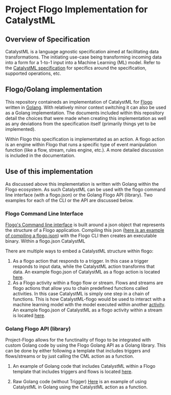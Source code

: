 # Project Flogo Implementation for CatalystML

## Overview of Specification
CatalystML is a language agnostic specification aimed at facilitating data transformations.  The initiating use-case being transforming incoming data into a form for a 1-to-1 input into a Machine Learning (ML) model.  Refer to the [CatalystML specification](https://github.com/TIBCOSoftware/catalystml) for specifics around the specification, supported operations, etc.

## Flogo/Golang implementation
This repository containeds an implementation of CatalystML for [Flogo](flogo.io) written in [Golang](https://golang.org/).  With relatively minor context switching it can also be used as a Golang implementation.  The documents included within this repository detail the choices that were made when creating this implementation as well as any deviations from the specification itself (primarily things yet to be implemented). 

Within Flogo this specification is implementated as an action.  A flogo action is an engine within Flogo that runs a specific type of event manipulation function (like a flow, stream, rules engine, etc.).  A more detailed discussion is included in the documentation.

## Use of this implementation

As discussed above this implementation is written with Golang within the Flogo ecosystem.  As such CatalystML can be used with the flogo command line interface (with a flogo.json) or the Golang Flogo API (library).  Two examples for each of the CLI or the API are discussed below.

### Flogo Command Line Interface

[Flogo's Command line interface](https://tibcosoftware.github.io/flogo/flogo-cli/flogo-cli/) is built around a json object that represents the structure of a Flogo application.  Compiling this json ([here is an example of compiling a flogo.json](https://github.com/project-flogo/ml/blob/master/examples/flowsOutlier/README.md)) with the Flogo CLI then creates an executable binary.  Within a flogo.json CatalystML

There are multiple ways to embed a CatalystML structure within flogo:
1) As a flogo action that responds to a trigger.  In this case a trigger responds to input data, while the CatalystML action transforms that data.  An example flogo.json of CatalystML as a flogo action is located [here](https://github.com/project-flogo/catalystml-flogo/tree/master/examples/flogoAction).
2) As a Flogo activity within a flogo flow or stream.  Flows and streams are flogo actions that allow you to chain predefined functions called activities.  In this case CatalystML is simply one step in a chain of functions.  This is how CatalystML-flogo would be used to interact with a machine learning model with the model executed within another [activity](https://github.com/project-flogo/ml/tree/master/activity/inference).  An example flogo.json of CatalystML as a flogo activity within a stream is located [here](https://github.com/project-flogo/catalystml-flogo/tree/master/examples/flogoActivity).

### Golang Flogo API (library)

Project-Flogo allows for the functinality of flogo to be integrated with custom Golang code by using the Flogo Golang API as a Golang library.  This can be done by either following a template that includes triggers and flows/streams or by just calling the CML action as a function.

1) An example of Golang code that includes CatalystML within a Flogo template that includes triggers and flows is located [here](https://github.com/project-flogo/catalystml-flogo/tree/master/examples/golangWithTrigger).

2) Raw Golang code (without Trigger) 
[Here](https://github.com/project-flogo/catalystml-flogo/tree/master/examples/golangWOTrigger) is an example of using CatalystML in Golang using the CatalystML action as a function.


